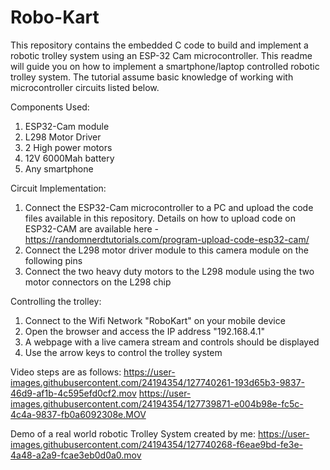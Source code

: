 # Robo-Kart
This repository contains the embedded C code to build and implement a robotic trolley system using an ESP-32 Cam microcontroller. 
This readme will guide you on how to implement a smartphone/laptop controlled robotic trolley system. The tutorial assume basic knowledge of working with microcontroller circuits listed below.

Components Used:
1. ESP32-Cam module 
2. L298 Motor Driver
3. 2 High power motors
4. 12V 6000Mah battery
5. Any smartphone

Circuit Implementation:

1. Connect the ESP32-Cam microcontroller to a PC and upload the code files available in this repository. Details on how to upload code on ESP32-CAM are available here - https://randomnerdtutorials.com/program-upload-code-esp32-cam/
2. Connect the L298 motor driver module to this camera module on the following pins 
3. Connect the two heavy duty motors to the L298 module using the two motor connectors on the L298 chip

Controlling the trolley:
1. Connect to the Wifi Network "RoboKart" on your mobile device
2. Open the browser and access the IP address "192.168.4.1"
3. A webpage with a live camera stream and controls should be displayed
4. Use the arrow keys to control the trolley system

Video steps are as follows:
https://user-images.githubusercontent.com/24194354/127740261-193d65b3-9837-46d9-af1b-4c595efd0cf2.mov
https://user-images.githubusercontent.com/24194354/127739871-e004b98e-fc5c-4c4a-9837-fb0a6092308e.MOV

Demo of a real world robotic Trolley System created by me:
https://user-images.githubusercontent.com/24194354/127740268-f6eae9bd-fe3e-4a48-a2a9-fcae3eb0d0a0.mov




